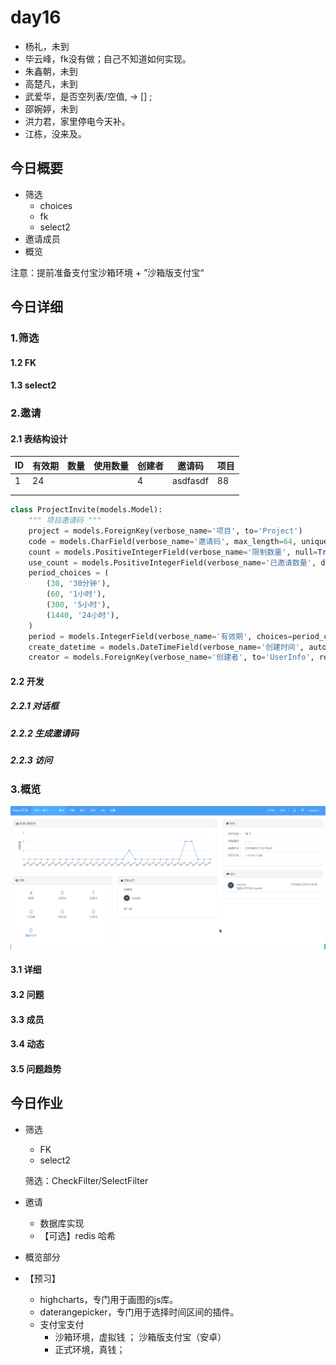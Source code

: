 # day16

- 杨礼，未到
- 毕云峰，fk没有做；自己不知道如何实现。
- 朱鑫朝，未到
- 高楚凡，未到
- 武爱华，是否空列表/空值, -> []  ; 
- 邵婉婷，未到
- 洪力君，家里停电今天补。
- 江栋，没来及。



## 今日概要

- 筛选
  - choices
  - fk
  - select2
- 邀请成员
- 概览

注意：提前准备支付宝沙箱环境 + ”沙箱版支付宝“



## 今日详细

### 1.筛选

#### 1.2 FK

#### 1.3 select2



### 2.邀请

#### 2.1 表结构设计

| ID   | 有效期 | 数量 | 使用数量 | 创建者 | 邀请码   | 项目 |
| ---- | ------ | ---- | -------- | ------ | -------- | ---- |
| 1    | 24     |      |          | 4      | asdfasdf | 88   |
|      |        |      |          |        |          |      |
|      |        |      |          |        |          |      |

```python
class ProjectInvite(models.Model):
    """ 项目邀请码 """
    project = models.ForeignKey(verbose_name='项目', to='Project')
    code = models.CharField(verbose_name='邀请码', max_length=64, unique=True)
    count = models.PositiveIntegerField(verbose_name='限制数量', null=True, blank=True, help_text='空表示无数量限制')
    use_count = models.PositiveIntegerField(verbose_name='已邀请数量', default=0)
    period_choices = (
        (30, '30分钟'),
        (60, '1小时'),
        (300, '5小时'),
        (1440, '24小时'),
    )
    period = models.IntegerField(verbose_name='有效期', choices=period_choices, default=1440)
    create_datetime = models.DateTimeField(verbose_name='创建时间', auto_now_add=True)
    creator = models.ForeignKey(verbose_name='创建者', to='UserInfo', related_name='create_invite')
```

#### 2.2 开发

##### 2.2.1 对话框

##### 2.2.2 生成邀请码

##### 2.2.3 访问

### 3.概览

![image-20200402114520023](assets/image-20200402114520023.png)

#### 3.1 详细

#### 3.2 问题

#### 3.3 成员

#### 3.4 动态

#### 3.5 问题趋势



## 今日作业

- 筛选

  - FK
  - select2

  筛选：CheckFilter/SelectFilter

- 邀请
  - 数据库实现
  - 【可选】redis 哈希
- 概览部分
- 【预习】
  - highcharts，专门用于画图的js库。
  - daterangepicker，专门用于选择时间区间的插件。
  - 支付宝支付
    - 沙箱环境，虚拟钱 ； 沙箱版支付宝（安卓）
    - 正式环境，真钱；





















































































